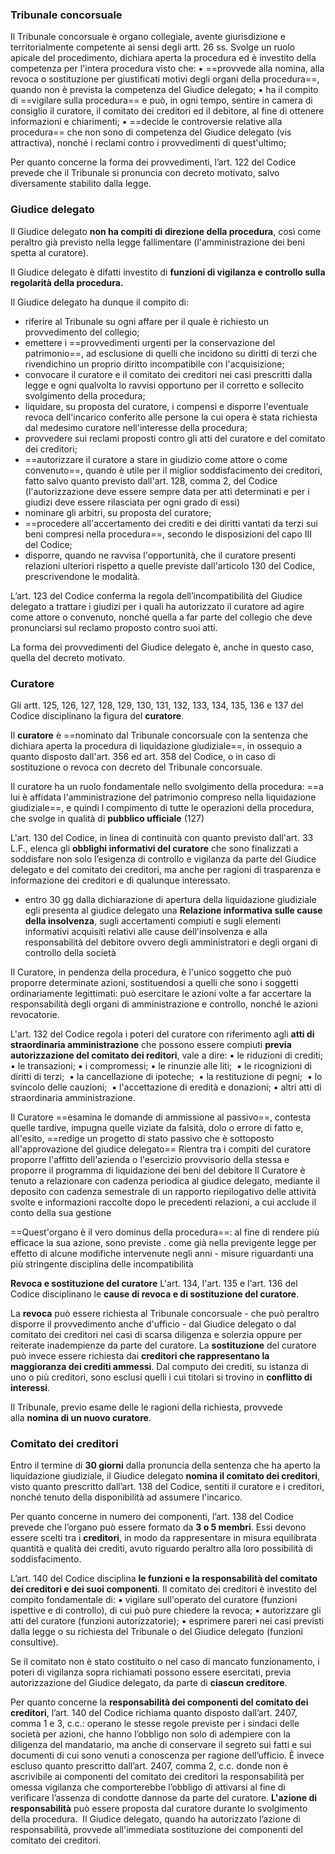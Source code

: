 ### Tribunale concorsuale
Il Tribunale concorsuale è organo collegiale, avente giurisdizione e territorialmente competente ai sensi degli artt. 26 ss. Svolge un ruolo apicale del procedimento, dichiara aperta la procedura ed è investito della competenza per l'intera procedura visto che:
▪ ==provvede alla nomina, alla revoca o sostituzione per giustificati motivi degli organi della procedura==, quando non è prevista la competenza del Giudice delegato;
▪ ha il compito di ==vigilare sulla procedura== e può, in ogni tempo, sentire in camera di consiglio il curatore, il comitato dei creditori ed il debitore, al fine di ottenere informazioni e chiarimenti;
▪ ==decide le controversie relative alla procedura== che non sono di competenza del Giudice delegato (vis attractiva), nonché i reclami contro i provvedimenti di quest'ultimo;

Per quanto concerne la forma dei provvedimenti, l’art. 122 del Codice prevede che il Tribunale si pronuncia con decreto motivato, salvo diversamente stabilito dalla legge.

### Giudice delegato
Il Giudice delegato **non ha compiti di direzione della procedura**, così come peraltro già previsto nella legge fallimentare (l'amministrazione dei beni spetta al curatore).

Il Giudice delegato è difatti investito di **funzioni di vigilanza e controllo sulla regolarità della procedura.**

Il Giudice delegato ha dunque il compito di:
- riferire al Tribunale su ogni affare per il quale è richiesto un provvedimento del collegio;
- emettere i ==provvedimenti urgenti per la conservazione del patrimonio==, ad esclusione di quelli che incidono su diritti di terzi che rivendichino un proprio diritto incompatibile con l'acquisizione;
- convocare il curatore e il comitato dei creditori nei casi prescritti dalla legge e ogni qualvolta lo ravvisi opportuno per il corretto e sollecito svolgimento della procedura;
- liquidare, su proposta del curatore, i compensi e disporre l'eventuale revoca dell'incarico conferito alle persone la cui opera è stata richiesta dal medesimo curatore nell'interesse della procedura;
- provvedere sui reclami proposti contro gli atti del curatore e del comitato dei creditori;
- ==autorizzare il curatore a stare in giudizio come attore o come convenuto==, quando è utile per il miglior soddisfacimento dei creditori, fatto salvo quanto previsto dall'art. 128, comma 2, del Codice (l'autorizzazione deve essere sempre data per atti determinati e per i giudizi deve essere rilasciata per ogni grado di essi)
- nominare gli arbitri, su proposta del curatore;
- ==procedere all'accertamento dei crediti e dei diritti vantati da terzi sui beni compresi nella procedura==, secondo le disposizioni del capo III del Codice;
- disporre, quando ne ravvisa l'opportunità, che il curatore presenti relazioni ulteriori rispetto a quelle previste dall'articolo 130 del Codice, prescrivendone le modalità.

L’art. 123 del Codice conferma la regola dell’incompatibilità del Giudice delegato a trattare i giudizi per i quali ha autorizzato il curatore ad agire come attore o convenuto, nonché quella a far parte del collegio che deve pronunciarsi sul reclamo proposto contro suoi atti.

La forma dei provvedimenti del Giudice delegato è, anche in questo caso, quella del decreto motivato.


### Curatore
Gli artt. 125, 126, 127, 128, 129, 130, 131, 132, 133, 134, 135, 136 e 137 del Codice disciplinano la figura del **curatore**.

Il **curatore** è ==nominato dal Tribunale concorsuale con la sentenza che dichiara aperta la procedura di liquidazione giudiziale==, in ossequio a quanto disposto dall'art. 356 ed art. 358 del Codice, o in caso di sostituzione o revoca con decreto del Tribunale concorsuale.

Il curatore ha un ruolo fondamentale nello svolgimento della procedura: ==a lui è affidata l'amministrazione del patrimonio compreso nella liquidazione giudiziale==, e quindi l compimento di tutte le operazioni della procedura, che svolge in qualità di **pubblico ufficiale** (127)

L'art. 130 del Codice, in linea di continuità con quanto previsto dall'art. 33 L.F., elenca gli **obblighi informativi del curatore** che sono finalizzati a soddisfare non solo l’esigenza di controllo e vigilanza da parte del Giudice delegato e del comitato dei creditori, ma anche per ragioni di trasparenza e informazione dei creditori e di qualunque interessato.
- entro 30 gg dalla dichiarazione di apertura della liquidazione giudiziale egli presenta al giudice delegato una **Relazione informativa sulle cause della insolvenza**, sugli accertamenti compiuti e sugli elementi informativi acquisiti relativi alle cause dell'insolvenza e alla responsabilità del debitore ovvero degli amministratori e degli organi di controllo della società

Il Curatore, in pendenza della procedura, è l'unico soggetto che può proporre determinate azioni, sostituendosi a quelli che sono i soggetti ordinariamente legittimati: può esercitare le azioni volte a far accertare la responsabilità degli organi di amministrazione e controllo, nonché le azioni revocatorie.

L'art. 132 del Codice regola i poteri del curatore con riferimento agli **atti di straordinaria amministrazione** che possono essere compiuti **previa autorizzazione del comitato dei reditori**, vale a dire:
▪ le riduzioni di crediti;
▪ le transazioni;
▪ i compromessi;
▪ le rinunzie alle liti; 
▪ le ricognizioni di diritti di terzi; 
▪ la cancellazione di ipoteche; 
▪ la restituzione di pegni; 
▪ lo svincolo delle cauzioni; 
▪ l'accettazione di eredità e donazioni;
▪ altri atti di straordinaria amministrazione.

Il Curatore ==esamina le domande di ammissione al passivo==, contesta quelle tardive, impugna quelle viziate da falsità, dolo o errore di fatto e, all'esito, ==redige un progetto di stato passivo che è sottoposto all'approvazione del giudice delegato==
Rientra tra i compiti del curatore proporre l'affitto dell'azienda o l'esercizio provvisorio della stessa e proporre il programma di liquidazione dei beni del debitore
Il Curatore è tenuto a relazionare con cadenza periodica al giudice delegato, mediante il deposito con cadenza semestrale di un rapporto riepilogativo delle attività svolte e informazioni raccolte dopo le precedenti relazioni, a cui acclude il conto della sua gestione

==Quest'organo è il vero dominus della procedura==: al fine di rendere più efficace la sua azione, sono previste . come già nella previgente legge per effetto di alcune modifiche intervenute negli anni - misure riguardanti una più stringente disciplina delle incompatibilità

**Revoca e sostituzione del curatore**
L'art. 134, l'art. 135 e l'art. 136 del Codice disciplinano le **cause di revoca e di sostituzione del curatore**.

La **revoca** può essere richiesta al Tribunale concorsuale - che può peraltro disporre il provvedimento anche d'ufficio - dal Giudice delegato o dal comitato dei creditori nei casi di scarsa diligenza e solerzia oppure per reiterate inadempienze da parte del curatore.
La **sostituzione** del curatore può invece essere richiesta dai **creditori che rappresentano la maggioranza dei crediti ammessi**.
Dal computo dei crediti, su istanza di uno o più creditori, sono esclusi quelli i cui titolari si trovino in **conflitto di interessi**.

Il Tribunale, previo esame delle le ragioni della richiesta, provvede alla **nomina di un nuovo curatore**.


### Comitato dei creditori
Entro il termine di **30 giorni** dalla pronuncia della sentenza che ha aperto la liquidazione giudiziale, il Giudice delegato **nomina il comitato dei creditori**, visto quanto prescritto dall’art. 138 del Codice, sentiti il curatore e i creditori, nonché tenuto della disponibilità ad assumere l'incarico.

Per quanto concerne in numero dei componenti, l’art. 138 del Codice prevede che l’organo può essere formato da **3 o 5 membri**. Essi devono essere scelti tra i **creditori**, in modo da rappresentare in misura equilibrata quantità e qualità dei crediti, avuto riguardo peraltro alla loro possibilità di soddisfacimento.

L’art. 140 del Codice disciplina **le funzioni e la responsabilità del comitato dei creditori e dei suoi componenti**.
Il comitato dei creditori è investito del compito fondamentale di:
▪ vigilare sull'operato del curatore (funzioni ispettive e di controllo), di cui può pure chiedere la revoca;
▪ autorizzare gli atti del curatore (funzioni autorizzatorie);
▪ esprimere pareri nei casi previsti dalla legge o su richiesta del Tribunale o del Giudice delegato (funzioni consultive).

Se il comitato non è stato costituito o nel caso di mancato funzionamento, i poteri di vigilanza sopra richiamati possono essere esercitati, previa autorizzazione del Giudice delegato, da parte di **ciascun creditore**.

Per quanto concerne la **responsabilità dei componenti del comitato dei creditori**, l’art. 140 del Codice richiama quanto disposto dall’art. 2407, comma 1 e 3, c.c.: operano le stesse regole previste per i sindaci delle società per azioni, che hanno l’obbligo non solo di adempiere con la diligenza del mandatario, ma anche di conservare il segreto sui fatti e sui documenti di cui sono venuti a conoscenza per ragione dell’ufficio. È invece escluso quanto prescritto dall’art. 2407, comma 2, c.c. donde non è ascrivibile ai componenti del comitato dei creditori la responsabilità per omessa vigilanza che comporterebbe l’obbligo di attivarsi al fine di verificare l’assenza di condotte dannose da parte del curatore.
**L'azione di responsabilità** può essere proposta dal curatore durante lo svolgimento della procedura. 
Il Giudice delegato, quando ha autorizzato l’azione di responsabilità, provvede all'immediata sostituzione dei componenti del comitato dei creditori.
